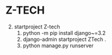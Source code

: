 # Z-TECH

2. startproject Z-tech
   1. python -m pip install django~=3.2
   2. django-admin startproject ZTech .
   3. python manage.py runserver